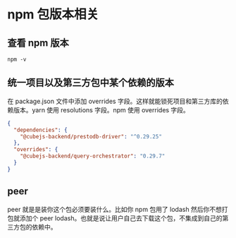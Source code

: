 # npm 包版本相关

## 查看 npm 版本

```shell
npm -v
```

## 统一项目以及第三方包中某个依赖的版本

在 package.json 文件中添加 overrides 字段。这样就能锁死项目和第三方库的依赖版本。yarn 使用 resolutions 字段。npm 使用 overrides 字段。

```json
{
  "dependencies": {
    "@cubejs-backend/prestodb-driver": "^0.29.25"
  },
  "overrides": {
    "@cubejs-backend/query-orchestrator": "0.29.7"
  }
}
```

## peer

peer 就是是装你这个包必须要装什么。比如你 npm 包用了 lodash 然后你不想打包就添加个 peer lodash。也就是说让用户自己去下载这个包，不集成到自己的第三方包的依赖中。
